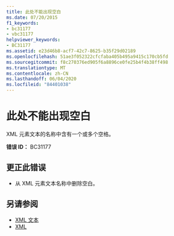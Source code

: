 ```yaml
---
title: 此处不能出现空白
ms.date: 07/20/2015
f1_keywords:
- bc31177
- vbc31177
helpviewer_keywords:
- BC31177
ms.assetid: e23d46b8-acf7-42c7-8625-b35f29d02189
ms.openlocfilehash: 51ae3f052322cfcfaba405b495a9415c170cb5fd
ms.sourcegitcommit: f8c270376ed905f6a8896ce0fe25b4f4b38ff498
ms.translationtype: MT
ms.contentlocale: zh-CN
ms.lasthandoff: 06/04/2020
ms.locfileid: "84401038"
---
```

# <a name="white-space-may-not-appear-here"></a>此处不能出现空白
XML 元素文本的名称中含有一个或多个空格。  
  
 **错误 ID：** BC31177  
  
## <a name="to-correct-this-error"></a>更正此错误  
  
- 从 XML 元素文本名称中删除空白。  
  
## <a name="see-also"></a>另请参阅

- [XML 文本](../language-reference/xml-literals/index.md)
- [XML](../programming-guide/language-features/xml/index.md)

